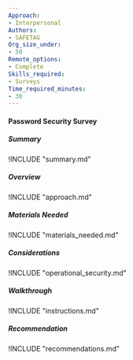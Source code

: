 ```yaml
---
Approach:
- Interpersonal
Authors:
- SAFETAG
Org_size_under:
- 50
Remote_options:
- Complete
Skills_required:
- Surveys
Time_required_minutes:
- 30
---
```



#### Password Security Survey

##### Summary
!INCLUDE "summary.md"

##### Overview
!INCLUDE "approach.md"

##### Materials Needed
!INCLUDE "materials_needed.md"

##### Considerations
!INCLUDE "operational_security.md"

##### Walkthrough
!INCLUDE "instructions.md"

##### Recommendation
!INCLUDE "recommendations.md"
